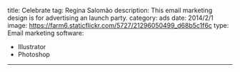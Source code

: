title: Celebrate
tag: Regina Salomão
description: This email marketing design is for advertising an launch party.
category: ads
date: 2014/2/1
image: https://farm6.staticflickr.com/5727/21296050499_d68b5c1f6c
type: Email marketing
software:
- Illustrator
- Photoshop
---
